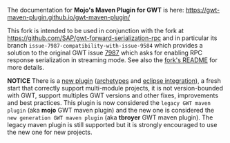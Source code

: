 The documentation for **Mojo's Maven Plugin for GWT** is here: https://gwt-maven-plugin.github.io/gwt-maven-plugin/

This fork is intended to be used in conjunction with the fork at https://github.com/SAP/gwt-forward-serialization-rpc and
in particular its branch ``issue-7987-compatibility-with-issue-9584`` which provides a solution
to the original GWT issue [7987](https://github.com/gwtproject/gwt/issues/7987) which asks for enabling
RPC response serialization in streaming mode. See also the
[fork's README](https://github.com/SAP/gwt-forward-serialization-rpc/tree/issue-7987-compatibility-with-issue-9584)
for more details.

**NOTICE** There is a [new plugin][ng] ([archetypes][archetype] and [eclipse integration][eclipse]), a fresh start 
that correctly support multi-module projects, it is not version-bounded with GWT, support multiples GWT versions and 
other fixes, improvements and best practices. This plugin is now considered the `legacy GWT maven plugin` (aka **mojo**
GWT maven plugin) and the new one is considered the `new generation GWT maven plugin` (aka **tbroyer** GWT maven 
plugin). The legacy maven plugin is still supported but it is strongly encouraged to use the new one for new projects.

[ng]: https://github.com/tbroyer/gwt-maven-plugin
[archetype]: https://github.com/tbroyer/gwt-maven-archetypes
[eclipse]: http://gwt-plugins.github.io/documentation/gwt-eclipse-plugin/maven/Maven.html
